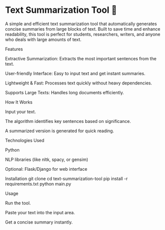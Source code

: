 # Text Summarization Tool 📝

A simple and efficient text summarization tool that automatically generates concise summaries from large blocks of text. Built to save time and enhance readability, this tool is perfect for students, researchers, writers, and anyone who deals with large amounts of text.

Features

Extractive Summarization: Extracts the most important sentences from the text.

User-friendly Interface: Easy to input text and get instant summaries.

Lightweight & Fast: Processes text quickly without heavy dependencies.

Supports Large Texts: Handles long documents efficiently.

How It Works

Input your text.

The algorithm identifies key sentences based on significance.

A summarized version is generated for quick reading.

Technologies Used

Python

NLP libraries (like nltk, spacy, or gensim)

Optional: Flask/Django for web interface

Installation
git clone <repo-url>
cd text-summarization-tool
pip install -r requirements.txt
python main.py

Usage

Run the tool.

Paste your text into the input area.

Get a concise summary instantly.
